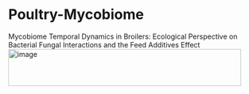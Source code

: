 # Poultry-Mycobiome
Mycobiome Temporal Dynamics in Broilers: Ecological Perspective on Bacterial Fungal Interactions and the Feed Additives Effect <img width="468" height="75" alt="image" src="https://github.com/user-attachments/assets/06ed700a-21be-419a-bcd7-4d997a222fba" />

